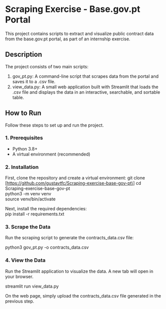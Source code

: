 # **Scraping Exercise \- Base.gov.pt Portal**

This project contains scripts to extract and visualize public contract data from the base.gov.pt portal, as part of an internship exercise.

## **Description**

The project consists of two main scripts:

1. gov\_pt.py: A command-line script that scrapes data from the portal and saves it to a .csv file.  
2. view\_data.py: A small web application built with Streamlit that loads the .csv file and displays the data in an interactive, searchable, and sortable table.

## **How to Run**

Follow these steps to set up and run the project.

### **1\. Prerequisites**

* Python 3.8+  
* A virtual environment (recommended)

### **2\. Installation**

First, clone the repository and create a virtual environment: git clone \[https://github.com/gustavtfc/Scraping-exercise-base-gov-pt\]
cd Scraping-exercise-base-gov-pt  
python3 \-m venv venv  
source venv/bin/activate

Next, install the required dependencies:  
pip install \-r requirements.txt

### **3\. Scrape the Data**

Run the scraping script to generate the contracts\_data.csv file:

python3 gov\_pt.py \-o contracts\_data.csv

### **4\. View the Data**

Run the Streamlit application to visualize the data. A new tab will open in your browser.

streamlit run view\_data.py

On the web page, simply upload the contracts\_data.csv file generated in the previous step.
